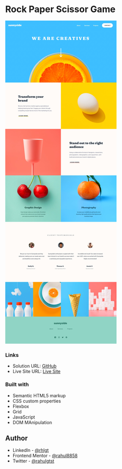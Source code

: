 # Rock Paper Scissor Game

![](./design/desktop-design.jpg)

### Links

- Solution URL: [GitHub](https://github.com/rahulgtst/sunnyside-landing-page)
- Live Site URL: [Live Site](https://rahulgtst.github.io/sunnyside-landing-page/)

### Built with

- Semantic HTML5 markup
- CSS custom properties
- Flexbox
- Grid
- JavaScript
- DOM MAnipulation

## Author

- LinkedIn - [@rhlgt](https://www.linkedin.com/in/rhlgt/)
- Frontend Mentor - [@rahul8858](https://www.frontendmentor.io/profile/rahul8858)
- Twitter - [@rahulgtst](https://www.twitter.com/rahulgtst)
